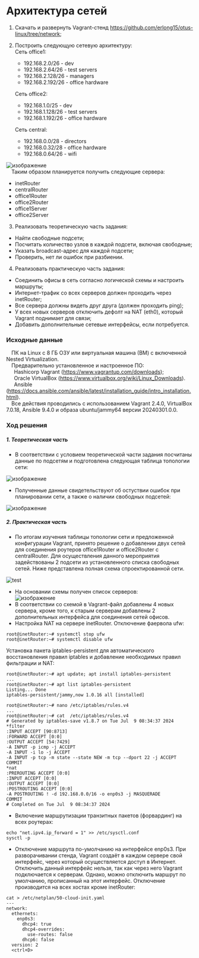 # Архитектура сетей
1. Скачать и развернуть Vagrant-стенд https://github.com/erlong15/otus-linux/tree/network;
2. Построить следующую сетевую архитектуру:<br/>
   Сеть office1:
   - 192.168.2.0/26   - dev
   - 192.168.2.64/26  - test servers
   - 192.168.2.128/26 - managers
   - 192.168.2.192/26 - office hardware

   Сеть office2:
   - 192.168.1.0/25   - dev
   - 192.168.1.128/26 - test servers
   - 192.168.1.192/26 - office hardware

   Сеть central:
   - 192.168.0.0/28  - directors
   - 192.168.0.32/28 - office hardware
   - 192.168.0.64/26 - wifi
     
![изображение](https://github.com/DemBeshtau/18_DZ/assets/149678567/c4704775-1c02-4086-a4df-af8ed660be66)<br/>
&ensp;&ensp;Таким образом планируется получить следующие сервера:
- inetRouter
- centralRouter
- office1Router
- office2Router
- office1Server
- office2Server
3. Реализовать теоретическую часть задания:
  - Найти свободные подсети;
  - Посчитать количество узлов в каждой подсети, включая свободные;
  - Указать broadcast-адрес для каждой подсети;
  - Проверить, нет ли ошибок при разбиении.
4. Реализовать практическую часть задания:
  - Соединить офисы в сеть согласно логической схемы и настроить маршруты;
  - Интернет-трафик со всех серверов должен проходить через inetRouter;
  - Все сервера должны видеть друг друга (должен проходить ping);
  - У всех новых серверов отключить дефолт на NAT (eth0), который Vagrant поднимает для связи;
  - Добавить дополнительные сетевые интерфейсы, если потребуется.
### Исходные данные ###
&ensp;&ensp;ПК на Linux c 8 ГБ ОЗУ или виртуальная машина (ВМ) с включенной Nested Virtualization.<br/>
&ensp;&ensp;Предварительно установленное и настроенное ПО:<br/>
&ensp;&ensp;&ensp;Hashicorp Vagrant (https://www.vagrantup.com/downloads);<br/>
&ensp;&ensp;&ensp;Oracle VirtualBox (https://www.virtualbox.org/wiki/Linux_Downloads).<br/>
&ensp;&ensp;&ensp;Ansible (https://docs.ansible.com/ansible/latest/installation_guide/intro_installation.html).<br/>
&ensp;&ensp;Все действия проводились с использованием Vagrant 2.4.0, VirtualBox 7.0.18, Ansible 9.4.0 и образа ubuntu/jammy64 версии 20240301.0.0. <br/> 
### Ход решения ###
##### 1. Теоретическая часть #####
- В соответствии с условием теоретической части задания посчитаны данные по подсетям и подготовлена следующая таблица топологии сети:<br/>

![изображение](https://github.com/DemBeshtau/18_DZ/assets/149678567/b5abdfd8-43eb-4ce7-b108-dd32d6f041fc) <br/>

- Полученные данные свидетельствуют об остуствии ошибок при планировании сети, а также о наличии свободных подсетей: <br/>

![изображение](https://github.com/DemBeshtau/18_DZ/assets/149678567/d2fb69b8-681e-42da-b3df-51bafc579247) <br/>

##### 2. Практическая часть #####
- По итогам изучения таблицы топологии сети и предложенной конфигурации Vagrant, принято решение о добавлении двух сетей для соединения роутеров office1Router и office2Router с centralRouter. Для осуществления данного мероприятия задействованы 2 подсети из установленного списка свободных сетей.
Ниже представлена полная схема спроектированной сети.<br/>

![test](https://github.com/DemBeshtau/18_DZ/assets/149678567/84ccfd4a-1526-45a1-a74f-3606bb3f7bea)

- На основании схемы получен список серверов:<br/>
![изображение](https://github.com/DemBeshtau/18_DZ/assets/149678567/9b98d1cc-c922-4910-b802-e041ecbe3055)<br/>
- В соответствии со схемой в Vagrant-файл добавлены 4 новых сервера, кроме того, к старым серверам добавлены 2 дополнительных интерфейса для соединения сетей офисов.
- Настройка NAT на сервере inetRouter.
  Отключение фаервола ufw:
```shell
root@inetRouter:~# systemctl stop ufw
root@inetRouter:~# systemctl disable ufw
```
   Установка пакета iptables-persistent для автоматического восстановления правил iptables и добавление необходимых правил фильтрации и NAT:
```shell
root@inetRouter:~# apt update; apt install iptables-persistent
...
root@inetRouter:~# apt list iptables-persistent
Listing... Done
iptables-persistent/jammy,now 1.0.16 all [installed]

root@inetRouter:~# nano /etc/iptables/rules.v4
...
root@inetRouter:~# cat  /etc/iptables/rules.v4
# Generated by iptables-save v1.8.7 on Tue Jul  9 08:34:37 2024
*filter
:INPUT ACCEPT [90:8713]
:FORWARD ACCEPT [0:0]
:OUTPUT ACCEPT [54:7429]
-A INPUT -p icmp -j ACCEPT
-A INPUT -i lo -j ACCEPT
-A INPUT -p tcp -m state --state NEW -m tcp --dport 22 -j ACCEPT
COMMIT
*nat
:PREROUTING ACCEPT [0:0]
:INPUT ACCEPT [0:0]
:OUTPUT ACCEPT [0:0]
:POSTROUTING ACCEPT [0:0]
-A POSTROUTING ! -d 192.168.0.0/16 -o enp0s3 -j MASQUERADE
COMMIT
# Completed on Tue Jul  9 08:34:37 2024
```
- Включение маршрутизации транзитных пакетов (форвардинг) на всех роутерах:
```shell
echo "net.ipv4.ip_forward = 1" >> /etc/sysctl.conf
sysctl -p 
```
- Отключение маршрута по-умолчанию на интерфейсе enp0s3.
  При разворачивании стенда, Vagrant создаёт в каждом сервере свой интерфейс, через который осуществляется доступ в Интернет. Отключить данный интерфейс нельзя, так как через него Vagrant подключается к серверам. Однако, можно отключить маршрут по умолчанию, прописанный на этот интерфейс. Отключение производится на всех хостах кроме inetRouter:
```shell
cat > /etc/netplan/50-cloud-init.yaml
---
network:
  ethernets:
    enp0s3:
      dhcp4: true
      dhcp4-overrides:
        use-routes: false
      dhcp6: false
  version: 2
  <ctrl+D>
``` 

  

   




   

  




